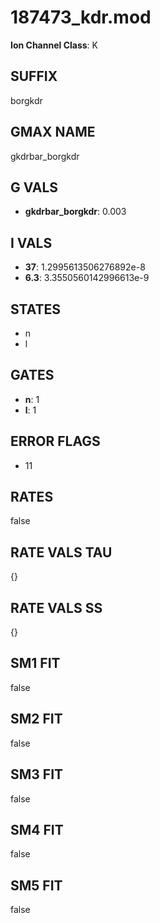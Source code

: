 # 187473_kdr.mod

**Ion Channel Class**: K

## SUFFIX

borgkdr

## GMAX NAME

gkdrbar_borgkdr

## G VALS

- **gkdrbar_borgkdr**: 0.003

## I VALS

- **37**: 1.2995613506276892e-8
- **6.3**: 3.3550560142996613e-9

## STATES

- n
- l

## GATES

- **n**: 1
- **l**: 1

## ERROR FLAGS

- 11

## RATES

false

## RATE VALS TAU

{}

## RATE VALS SS

{}

## SM1 FIT

false

## SM2 FIT

false

## SM3 FIT

false

## SM4 FIT

false

## SM5 FIT

false
